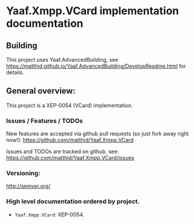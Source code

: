 ﻿# Yaaf.Xmpp.VCard implementation documentation 

## Building

This project uses Yaaf.AdvancedBuilding, see https://matthid.github.io/Yaaf.AdvancedBuilding/DevelopReadme.html for details.

## General overview:

This project is a XEP-0054 (VCard) implementation.

### Issues / Features / TODOs

New features are accepted via github pull requests (so just fork away right now!):  https://github.com/matthid/Yaaf.Xmpp.VCard

Issues and TODOs are tracked on github, see: https://github.com/matthid/Yaaf.Xmpp.VCard/issues

### Versioning: 

http://semver.org/

### High level documentation ordered by project.

- `Yaaf.Xmpp.VCard`: XEP-0054.
